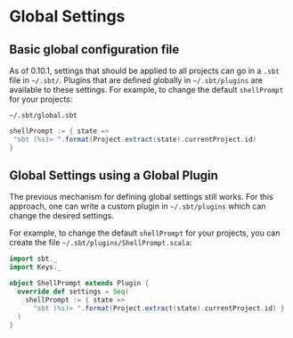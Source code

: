 # Global Settings

## Basic global configuration file

As of 0.10.1, settings that should be applied to all projects can go in a `.sbt` file in `~/.sbt/`.  Plugins that are defined globally in `~/.sbt/plugins` are available to these settings.  For example, to change the default `shellPrompt` for your projects:

`~/.sbt/global.sbt`

```scala
shellPrompt := { state =>
 "sbt (%s)> ".format(Project.extract(state).currentProject.id)
}
```

## Global Settings using a Global Plugin

The previous mechanism for defining global settings still works.  For this approach, one can write a custom plugin in `~/.sbt/plugins` which can change the desired settings.

For example, to change the default `shellPrompt` for your projects, you can create the file `~/.sbt/plugins/ShellPrompt.scala`:

```scala
import sbt._
import Keys._

object ShellPrompt extends Plugin {
  override def settings = Seq(
    shellPrompt := { state =>
      "sbt (%s)> ".format(Project.extract(state).currentProject.id) }
  )
}
```
